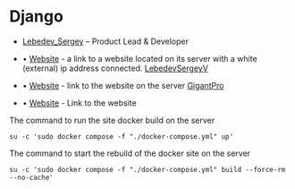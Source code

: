 # Django

* [Lebedev_Sergey](https://github.com/LebedevSergeyV) – Product Lead & Developer

* • [Website](https://garage.xiver.ru) - a link to a website located on its server with a white (external) ip address connected. [LebedevSergeyV](https://github.com/LebedevSergeyV)
  
* • [Website](https://garage.xiver.ru) - link to the website on the server [GigantPro](https://github.com/GigantPro)
* • [Website](https://astonishing-pixie-c2446d.netlify.app/advertisements/templates/index.html) - Link to the website

The command to run the site docker build on the server
```commandline
su -c 'sudo docker compose -f "./docker-compose.yml" up'
```

The command to start the rebuild of the docker site on the server
```commandline
su -c 'sudo docker compose -f "./docker-compose.yml" build --force-rm --no-cache'
```
